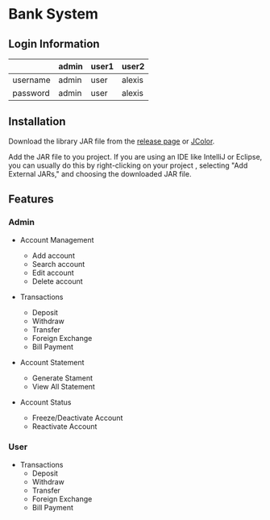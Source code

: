 # Bank System


## Login Information
|   | admin | user1 | user2 |
| ------------- | ------------- | ------------- | ------------- |
| username  | admin  | user  | alexis  |
| password  | admin  | user  | alexis  |

## Installation
Download the library JAR file from the [release page](https://jar-download.com/artifacts/com.diogonunes/JColor/5.5.1) 
or [JColor](https://github.com/dialex/JColor).

Add the JAR file to you project. If you are using an IDE like IntelliJ or Eclipse, you can usually
do this by right-clicking on your project , selecting "Add External JARs," and choosing the downloaded
JAR file.

## Features

### Admin
* Account Management
  * Add account
  * Search account
  * Edit account
  * Delete account
 
* Transactions
  * Deposit
  * Withdraw
  * Transfer
  * Foreign Exchange
  * Bill Payment
 
* Account Statement
  * Generate Stament
  * View All Statement
 
* Account Status
  * Freeze/Deactivate Account
  * Reactivate Account
 
 
### User
* Transactions
  * Deposit
  * Withdraw
  * Transfer
  * Foreign Exchange
  * Bill Payment
 
